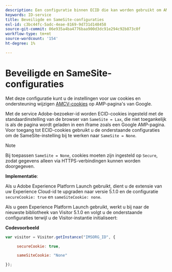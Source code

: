 ```yaml
---
description: Een configuratie binnen ECID die kan worden gebruikt om AMCV-cookies op Google AMP-pagina's te ondersteunen.
keywords: ID-service
title: Beveiligde en SameSite-configuraties
exl-id: c3bc44fc-5adc-4eae-8169-9d731d148458
source-git-commit: 06e935a4ba4776baa900d3dc91e294c92b873c0f
workflow-type: tm+mt
source-wordcount: '154'
ht-degree: 1%

---
```


# Beveiligde en SameSite-configuraties

Met deze configuratie kunt u de instellingen voor uw cookies en ondersteuning wijzigen [AMCV-cookies](../../introduction/cookies.md) op AMP-pagina&#39;s van Google.

Met de service Adobe-bezoeker-id worden ECID-cookies ingesteld met de standaardinstelling van de browser van `SameSite = Lax`, die niet toegankelijk is als de pagina wordt geladen in een iframe zoals een Google AMP-pagina. Voor toegang tot ECID-cookies gebruikt u de onderstaande configuraties om de SameSite-instelling bij te werken naar `SameSite = None`.

>[!NOTE]
>
>Bij toepassen `SameSite = None`, cookies moeten zijn ingesteld op `Secure`, zodat gegevens alleen via HTTPS-verbindingen kunnen worden doorgegeven.

**Implementatie**:

Als u Adobe Experience Platform Launch gebruikt, dient u de extensie van uw Experience Cloud-id te upgraden naar versie 5.1.0 en de configuratie `secureCookie: true` en `sameSiteCookie: none`.

Als u geen Experience Platform Launch gebruikt, werkt u bij naar de nieuwste bibliotheek van Visitor 5.1.0 en volgt u de onderstaande configuraties terwijl u de Visitor-instantie initialiseert:

**Codevoorbeeld**

```js
var visitor = Visitor.getInstance("IMSORG_ID", {

     secureCookie: true,

     sameSiteCookie: "None"

});
```
